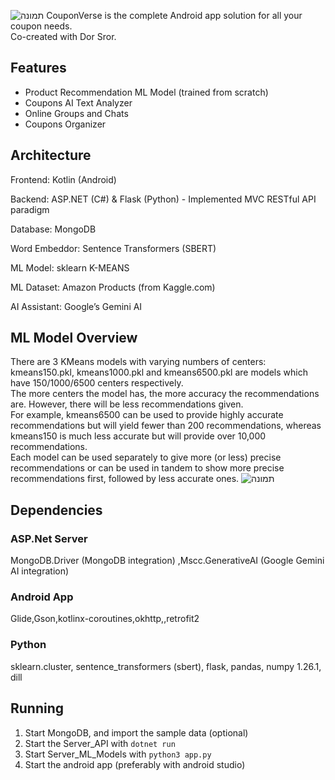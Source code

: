 ![תמונה](https://github.com/user-attachments/assets/3ee4a530-ad48-45c1-831c-9b9d87a85aaa)
CouponVerse is the complete Android app solution for all your coupon needs.  
Co-created with Dor Sror. 

## Features
- Product Recommendation ML Model (trained from scratch)
- Coupons AI Text Analyzer
- Online Groups and Chats
- Coupons Organizer

## Architecture 
Frontend: Kotlin (Android)

Backend: ASP.NET (C#) & Flask (Python) - Implemented MVC RESTful API paradigm

Database: MongoDB 

Word Embeddor: Sentence Transformers (SBERT) 

ML Model: sklearn K-MEANS 

ML Dataset: Amazon Products (from Kaggle.com) 

AI Assistant: Google’s Gemini AI 

## ML Model Overview  
There are 3 KMeans models with varying numbers of centers: kmeans150.pkl, kmeans1000.pkl and kmeans6500.pkl are models which have 150/1000/6500 centers respectively.  
The more centers the model has, the more accuracy the recommendations are. However, there will be less recommendations given.  
For example, kmeans6500 can be used to provide highly accurate recommendations but will yield fewer than 200 recommendations, whereas kmeans150 is much less accurate but will provide over 10,000 recommendations.  
Each model can be used separately to give more (or less) precise recommendations or can be used in tandem to show more precise recommendations first, followed by less accurate ones.
![תמונה](https://github.com/user-attachments/assets/0262c674-197b-404f-90ef-862c62dfb8f7)

## Dependencies
### ASP.Net Server  
MongoDB.Driver (MongoDB integration)  ,Mscc.GenerativeAI (Google Gemini AI integration)  
### Android App 
Glide,Gson,kotlinx-coroutines,okhttp,,retrofit2
### Python
sklearn.cluster, sentence_transformers (sbert), flask, pandas, numpy 1.26.1, dill

## Running
1. Start MongoDB, and import the sample data (optional)
2. Start the Server_API with `dotnet run`
3. Start Server_ML_Models with `python3 app.py`
4. Start the android app (preferably with android studio)





